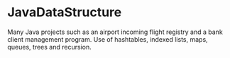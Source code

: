 # JavaDataStructure
Many Java projects such as an airport incoming flight registry and a bank client management program.
Use of hashtables, indexed lists, maps, queues, trees and recursion.
